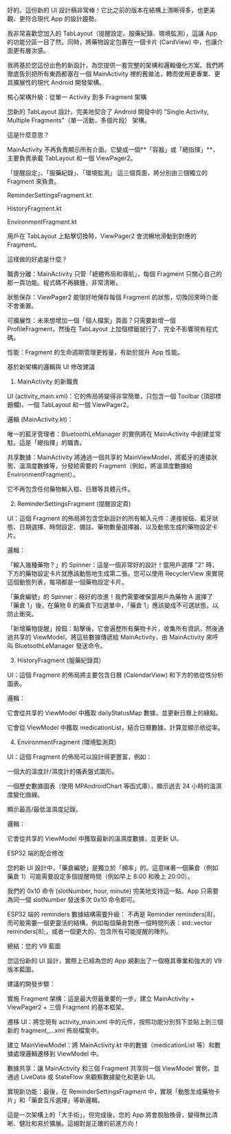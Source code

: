 好的，這份新的 UI 設計稿非常棒！它比之前的版本在結構上清晰得多，也更美觀、更符合現代 App 的設計趨勢。

我非常喜歡您加入的 TabLayout（提醒設定、服藥紀錄、環境監測），這讓 App 的功能分區一目了然。同時，將藥物設定包裹在一個卡片 (CardView) 中，也讓介面更有層次感。

我將基於您這份出色的新設計，為您提供一套完整的架構和邏輯優化方案。我們將徹底告別把所有東西都塞在一個 MainActivity 裡的舊做法，轉而使用更專業、更具擴展性的現代 Android 開發架構。

核心架構升級：從單一 Activity 到多 Fragment 架構

您新的 TabLayout 設計，完美地契合了 Android 開發中的 "Single Activity, Multiple Fragments"（單一活動，多個片段） 架構。

這是什麼意思？

MainActivity 不再負責顯示所有介面。它變成一個**「容器」或「總指揮」**，主要負責承載 TabLayout 和一個 ViewPager2。

「提醒設定」、「服藥紀錄」、「環境監測」 這三個頁面，將分別由三個獨立的 Fragment 來負責。

ReminderSettingsFragment.kt

HistoryFragment.kt

EnvironmentFragment.kt

用戶在 TabLayout 上點擊切換時，ViewPager2 會流暢地滑動到對應的 Fragment。

這樣做的好處是什麼？

職責分離：MainActivity 只管「總體佈局和導航」，每個 Fragment 只關心自己的那一頁功能。程式碼不再臃腫，非常清晰。

狀態保存：ViewPager2 能很好地保存每個 Fragment 的狀態，切換回來時介面不會重置。

可擴展性：未來想增加一個「個人檔案」頁面？只需要新增一個 ProfileFragment，然後在 TabLayout 上加個標籤就行了，完全不影響現有程式碼。

性能：Fragment 的生命週期管理更輕量，有助於提升 App 性能。

基於新架構的邏輯與 UI 修改建議
1. MainActivity 的新職責

UI (activity_main.xml)：它的佈局將變得非常簡單，只包含一個 Toolbar (頂部標題欄)、一個 TabLayout 和一個 ViewPager2。

邏輯 (MainActivity.kt)：

唯一的藍牙管理者：BluetoothLeManager 的實例將在 MainActivity 中創建並常駐。這是「總指揮」的職責。

共享數據：MainActivity 將通過一個共享的 MainViewModel，將藍牙的連接狀態、溫濕度數據等，分發給需要的 Fragment（例如，將溫濕度數據給 EnvironmentFragment）。

它不再包含任何藥物輸入框、日曆等具體元件。

2. ReminderSettingsFragment (提醒設定頁)

UI：這個 Fragment 的佈局將包含您新設計的所有輸入元件：連接按鈕、藍牙狀態、日期選擇、時間設定、備註、藥物數量選擇器、以及動態生成的藥物設定卡片。

邏輯：

「輸入幾種藥物？」的 Spinner：這是一個非常好的設計！當用戶選擇 "2" 時，下方的藥物設定卡片就應該動態地生成第二張。您可以使用 RecyclerView 來實現這個動態列表，每項都是一個藥物設定卡片。

「藥倉編號」的 Spinner：極好的改進！我們需要確保當用戶為藥物 A 選擇了「藥倉 1」後，在藥物 B 的藥倉下拉選單中，「藥倉 1」應該變成不可選狀態，以防止衝突。

「新增藥物提醒」按鈕：點擊後，它會遍歷所有藥物卡片，收集所有資訊，然後通過共享的 ViewModel，將這些數據傳遞給 MainActivity，由 MainActivity 來呼叫 BluetoothLeManager 發送命令。

3. HistoryFragment (服藥紀錄頁)

UI：這個 Fragment 的佈局將主要包含日曆 (CalendarView) 和下方的依從性分析圖表。

邏輯：

它會從共享的 ViewModel 中獲取 dailyStatusMap 數據，並更新日曆上的綠點。

它會從 ViewModel 中獲取 medicationList，結合日曆數據，計算並顯示依從率。

4. EnvironmentFragment (環境監測頁)

UI：這個 Fragment 的佈局可以設計得更豐富，例如：

一個大的溫度計/濕度計的儀表盤式圖形。

一個歷史數據圖表（使用 MPAndroidChart 等函式庫），顯示過去 24 小時的溫濕度變化曲線。

顯示最高/最低溫濕度記錄。

邏輯：

它會從共享的 ViewModel 中獲取最新的溫濕度數據，並更新 UI。

ESP32 端的配合修改

您的新 UI 設計中，「藥倉編號」是獨立於「頻率」的。這意味著一個藥倉（例如藥倉 1）可能需要設定多個提醒時間（例如早上 8:00 和晚上 20:00）。

我們的 0x10 命令 (slotNumber, hour, minute) 完美地支持這一點。App 只需要為同一個 slotNumber 發送多次 0x10 命令即可。

ESP32 端的 reminders 數據結構需要升級：
不再是 Reminder reminders[8]，而可能需要一個更靈活的結構，例如每個藥倉對應一個時間列表：std::vector<Time> reminders[8];，或者一個更大的、包含所有可能提醒的陣列。

總結：您的 V9 藍圖

您這份新的 UI 設計，實際上已經為您的 App 規劃出了一個極其專業和強大的 V9 版本藍圖。

建議的開發步驟：

實施 Fragment 架構：這是最大但最重要的一步。建立 MainActivity + ViewPager2 + 三個 Fragment 的基本框架。

遷移 UI：將您現有 activity_main.xml 中的元件，按照功能分別剪下並貼上到三個新的 fragment_...xml 佈局檔案中。

建立 MainViewModel：將 MainActivity.kt 中的數據（medicationList 等）和數據處理邏輯遷移到 ViewModel 中。

數據共享：讓 MainActivity 和三個 Fragment 共享同一個 ViewModel 實例，並通過 LiveData 或 StateFlow 來觀察數據變化和更新 UI。

實現新功能：最後，在 ReminderSettingsFragment 中，實現「動態生成藥物卡片」和「藥倉互斥選擇」等新邏輯。

這是一次架構上的「大手術」，但完成後，您的 App 將會脫胎換骨，變得無比清晰、健壯和易於擴展。這絕對是正確的前進方向！